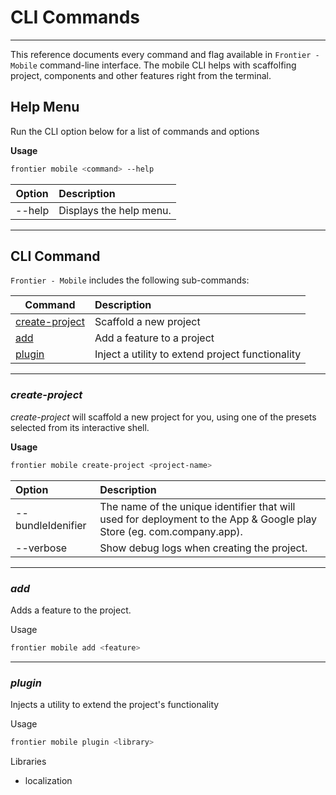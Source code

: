 

# CLI Commands
--------------
This reference documents every command and flag available in `Frontier - Mobile` command-line interface. The mobile CLI helps with scaffolfing project, components and other features right from the terminal.

## Help Menu

Run the CLI option below for a list of commands and options

**Usage**
```bash
frontier mobile <command> --help
```

| **Option**   | **Description**         |
| ------------ | :---------------------- |
| --help       | Displays the help menu. |

___

## CLI Command

`Frontier - Mobile` includes the following sub-commands:

| **Command**                       | **Description**                                  |
| --------------------------------- | :----------------------------------------------- |
| [create-project](#create-project) | Scaffold a new project                           |
| [add](#add)                       | Add a feature to a project                       |
| [plugin](#plugin)                 | Inject a utility to extend project functionality |

* * *

### _create-project_

_create-project_ will scaffold a new project for you, using one of the presets selected from its interactive shell.

**Usage**
```bash
frontier mobile create-project <project-name>
```


| **Option**                    | **Description**          |
| :---------------------------- | :----------------------- |
| --bundleIdenifier             | The name of the unique identifier that will used for deployment to the App & Google play Store (eg. com.company.app). |
| --verbose                     | Show debug logs when creating the project. |

* * *

### _add_
Adds a feature to the project.

Usage
```bash
frontier mobile add <feature>
```

* * *

### _plugin_
Injects a utility to extend the project's functionality

Usage
```bash
frontier mobile plugin <library>
```

Libraries
* localization

